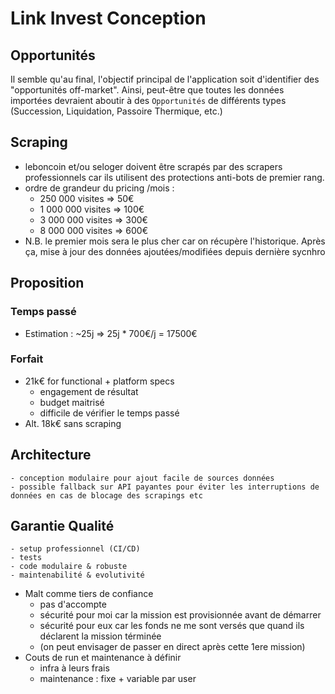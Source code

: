 # Link Invest Conception

## Opportunités
Il semble qu'au final, l'objectif principal de l'application soit d'identifier des "opportunités off-market".
Ainsi, peut-être que toutes les données importées devraient aboutir à des `Opportunités` de différents types (Succession, Liquidation, Passoire Thermique, etc.)

## Scraping
- leboncoin et/ou seloger doivent être scrapés par des scrapers professionnels car ils utilisent des protections anti-bots de premier rang.
- ordre de grandeur du pricing /mois : 
    - 250 000 visites => 50€
    - 1 000 000 visites => 100€
    - 3 000 000 visites => 300€
    - 8 000 000 visites => 600€
- N.B. le premier mois sera le plus cher car on récupère l'historique. Après ça, mise à jour des données ajoutées/modifiées depuis dernière sycnhro

## Proposition
### Temps passé
- Estimation : ~25j => 25j * 700€/j = 17500€

### Forfait
- 21k€ for functional + platform specs
    - engagement de résultat
    - budget maitrisé
    - difficile de vérifier le temps passé
- Alt. 18k€ sans scraping

## Architecture
    - conception modulaire pour ajout facile de sources données
    - possible fallback sur API payantes pour éviter les interruptions de données en cas de blocage des scrapings etc

## Garantie Qualité
    - setup professionnel (CI/CD)
    - tests
    - code modulaire & robuste
    - maintenabilité & evolutivité

- Malt comme tiers de confiance
    - pas d'accompte
    - sécurité pour moi car la mission est provisionnée avant de démarrer
    - sécurité pour eux car les fonds ne me sont versés que quand ils déclarent la mission términée
    - (on peut envisager de passer en direct après cette 1ere mission)
- Couts de run et maintenance à définir
    - infra à leurs frais
    - maintenance : fixe + variable par user